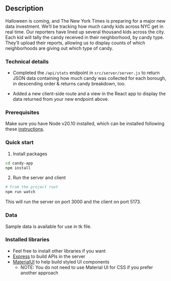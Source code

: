 ## Description
Halloween is coming, and The New York Times is preparing for a major new data investment. We’ll be tracking how much candy kids across NYC get in real time. Our reporters have lined up several thousand kids across the city. Each kid will tally the candy received in their neighborhood, by candy type. They’ll upload their reports, allowing us to display counts of which neighborhoods are giving out which type of candy.

### Technical details
* Completed the `/api/stats` endpoint in `src/server/server.js` to return JSON data containing how much candy was collected for each borough, in descending order & returns candy breakdown, too. 

* Added a new client-side route and a view in the React app to display the data returned from your new endpoint above. 


### Prerequisites
Make sure you have Node v20.10 installed, which can be installed following these
[instructions](https://nodejs.org/en/download/package-manager).


### Quick start

1. Install packages

```sh
cd candy-app
npm install
```

2. Run the server and client

```sh
# From the project root
npm run watch
```

This will run the server on port 3000 and the client on port 5173.

### Data

Sample data is available for use in tk file.

### Installed libraries
- Feel free to install other libraries if you want
- [Express](https://expressjs.com/) to build APIs in the server
- [MaterialUI](https://mui.com/material-ui/) to help build styled UI components
  - NOTE: You do not need to use Material UI for CSS if you prefer another approach
